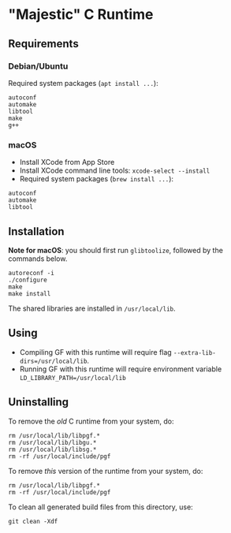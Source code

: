 # "Majestic" C Runtime

## Requirements

### Debian/Ubuntu

Required system packages (`apt install ...`):
```
autoconf
automake
libtool
make
g++
```

### macOS

- Install XCode from App Store
- Install XCode command line tools: `xcode-select --install`
- Required system packages (`brew install ...`):
```
autoconf
automake
libtool
```

## Installation

**Note for macOS**: you should first run `glibtoolize`, followed by the commands below.

```
autoreconf -i
./configure
make
make install
```
The shared libraries are installed in `/usr/local/lib`.

## Using

- Compiling GF with this runtime will require flag `--extra-lib-dirs=/usr/local/lib`.
- Running GF with this runtime will require environment variable `LD_LIBRARY_PATH=/usr/local/lib`

## Uninstalling

To remove the _old_ C runtime from your system, do:
```
rm /usr/local/lib/libpgf.*
rm /usr/local/lib/libgu.*
rm /usr/local/lib/libsg.*
rm -rf /usr/local/include/pgf
```

To remove _this_ version of the runtime from your system, do:
```
rm /usr/local/lib/libpgf.*
rm -rf /usr/local/include/pgf
```

To clean all generated build files from this directory, use:
```
git clean -Xdf  
```
